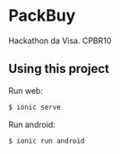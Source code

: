 # PackBuy

Hackathon da Visa. CPBR10

## Using this project

Run web:

```bash
$ ionic serve
```

Run android:

```bash
$ ionic run android
```
